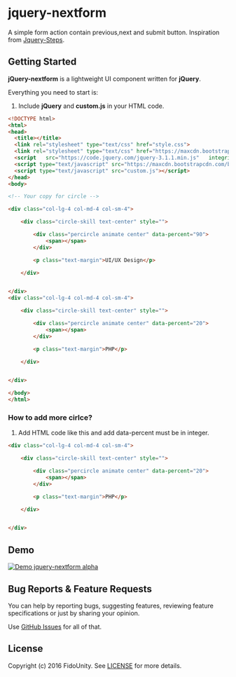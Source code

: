 # jquery-nextform

A simple form action contain previous,next and submit button.
Inspiration from [Jquery-Steps](https://github.com/rstaib/jquery-steps).

## Getting Started

**jQuery-nextform** is a lightweight UI component written for **jQuery**.

Everything you need to start is:

1. Include **jQuery** and **custom.js** in your HTML code.

```html
<!DOCTYPE html>
<html>
<head>
  <title></title>
  <link rel="stylesheet" type="text/css" href="style.css">
  <link rel="stylesheet" type="text/css" href="https://maxcdn.bootstrapcdn.com/bootstrap/3.3.7/css/bootstrap.min.css">
  <script   src="https://code.jquery.com/jquery-3.1.1.min.js"   integrity="sha256-hVVnYaiADRTO2PzUGmuLJr8BLUSjGIZsDYGmIJLv2b8="   crossorigin="anonymous"></script>
  <script type="text/javascript" src="https://maxcdn.bootstrapcdn.com/bootstrap/3.3.7/js/bootstrap.min.js"></script>
  <script type="text/javascript" src="custom.js"></script>
</head>
<body>

<!-- Your copy for circle -->

<div class="col-lg-4 col-md-4 col-sm-4">

    <div class="circle-skill text-center" style="">

        <div class="percircle animate center" data-percent="90">
            <span></span>
        </div>

        <p class="text-margin">UI/UX Design</p>

    </div>


</div>
<div class="col-lg-4 col-md-4 col-sm-4">

    <div class="circle-skill text-center" style="">

        <div class="percircle animate center" data-percent="20">
            <span></span>
        </div>

        <p class="text-margin">PHP</p>

    </div>


</div>

</body>
</html>
```

### How to add more cirlce?

1. Add HTML code like this and add data-percent must be in integer.

```html
<div class="col-lg-4 col-md-4 col-sm-4">

    <div class="circle-skill text-center" style="">

        <div class="percircle animate center" data-percent="20">
            <span></span>
        </div>

        <p class="text-margin">PHP</p>

    </div>


</div>
```


## Demo

[![Demo jquery-nextform alpha](http://i.imgur.com/YCDiUQ3.png)](http://imgur.com/a/9RmR5) 


## Bug Reports & Feature Requests

You can help by reporting bugs, suggesting features, reviewing feature specifications or just by sharing your opinion.

Use [GitHub Issues](https://github.com/fido93/jquery-nextform/issues) for all of that.



## License

Copyright (c) 2016 FidoUnity. See [LICENSE](https://github.com/fido93/jquery-nextform/blob/master/LICENSE) for more details.
